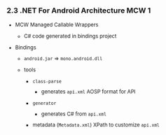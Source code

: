 ### 2.3 .NET For Android Architecture MCW 1

<small>

*   MCW  Managed Callable Wrappers

    *   C# code generated in bindings project
    
*   Bindings

    *   `android.jar` => `mono.android.dll`

    *   tools

        *   `class-parse`

            *   generates `api.xml` AOSP format for API

        *   `generator`

            *   generates C# from `api.xml` 

        *   metadata (`Metadata.xml`) XPath to customize `api.xml`

</small>